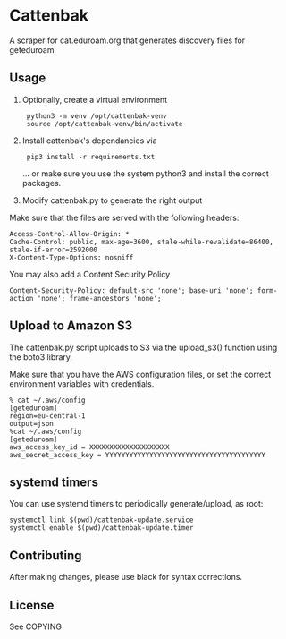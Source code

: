 # Cattenbak

A scraper for cat.eduroam.org that generates discovery files for geteduroam

## Usage

1. Optionally, create a virtual environment

        python3 -m venv /opt/cattenbak-venv
        source /opt/cattenbak-venv/bin/activate

2. Install cattenbak's dependancies via

        pip3 install -r requirements.txt

   ... or make sure you use the system python3 and install the correct packages.

2. Modify cattenbak.py to generate the right output

Make sure that the files are served with the following headers:

	Access-Control-Allow-Origin: *
	Cache-Control: public, max-age=3600, stale-while-revalidate=86400, stale-if-error=2592000
	X-Content-Type-Options: nosniff

You may also add a Content Security Policy

	Content-Security-Policy: default-src 'none'; base-uri 'none'; form-action 'none'; frame-ancestors 'none';


## Upload to Amazon S3

The cattenbak.py script uploads to S3 via the upload_s3() function using the boto3 library.

Make sure that you have the AWS configuration files, or set the correct environment variables with credentials.

	% cat ~/.aws/config
	[geteduroam]
	region=eu-central-1
	output=json
	%cat ~/.aws/config
	[geteduroam]
	aws_access_key_id = XXXXXXXXXXXXXXXXXXXX
	aws_secret_access_key = YYYYYYYYYYYYYYYYYYYYYYYYYYYYYYYYYYYYYYYY


## systemd timers

You can use systemd timers to periodically generate/upload, as root:

	systemctl link $(pwd)/cattenbak-update.service
	systemctl enable $(pwd)/cattenbak-update.timer


## Contributing

After making changes, please use black for syntax corrections.


## License

See COPYING

